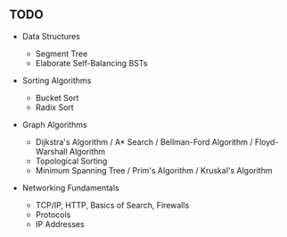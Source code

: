 ## TODO

- Data Structures
    - Segment Tree
    - Elaborate Self-Balancing BSTs

- Sorting Algorithms
    - Bucket Sort
    - Radix Sort

- Graph Algorithms
    - Dijkstra's Algorithm / A* Search / Bellman-Ford Algorithm / Floyd-Warshall Algorithm
    - Topological Sorting
    - Minimum Spanning Tree / Prim's Algorithm / Kruskal's Algorithm

- Networking Fundamentals
    - TCP/IP, HTTP, Basics of Search, Firewalls
    - Protocols
    - IP Addresses
